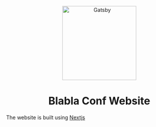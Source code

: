 <p align="center">
  <a href="https://www.blablaconf.com">
    <img alt="Gatsby" src="https://user-images.githubusercontent.com/11137944/95002187-24dd9980-05c9-11eb-960e-f4b39e740199.png" width="200" />
  </a>
</p>
<h1 align="center">
  Blabla Conf Website
</h1>

The website is built using [Nextjs](https://nextjs.org/)
